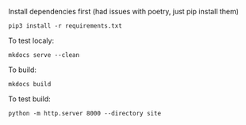 Install dependencies first (had issues with poetry, just pip install them)

```pip3 install -r requirements.txt```

To test localy:

```mkdocs serve --clean```

To build: 

```mkdocs build``` 

To test build:

```python -m http.server 8000 --directory site```